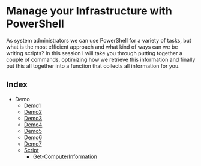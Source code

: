 # Manage your Infrastructure with PowerShell
As system administrators we can use PowerShell for a variety of tasks, but what is the most efficient approach and what kind of ways can we be writing scripts? In this session I will take you through putting together a couple of commands, optimizing how we retrieve this information and finally put this all together into a function that collects all information for you.

## Index
* Demo 
  * [Demo1](https://github.com/dupsug/DuPSUGBasicsDeux/tree/master/Manage_Your_Infrastructure_with_PowerShell/Demo/Demo1.ps1)
  * [Demo2](https://github.com/dupsug/DuPSUGBasicsDeux/tree/master/Manage_Your_Infrastructure_with_PowerShell/Demo/Demo2.ps1)
  * [Demo3](https://github.com/dupsug/DuPSUGBasicsDeux/tree/master/Manage_Your_Infrastructure_with_PowerShell/Demo/Demo3.ps1)
  * [Demo4](https://github.com/dupsug/DuPSUGBasicsDeux/tree/master/Manage_Your_Infrastructure_with_PowerShell/Demo/Demo4.ps1)
  * [Demo5](https://github.com/dupsug/DuPSUGBasicsDeux/tree/master/Manage_Your_Infrastructure_with_PowerShell/Demo/Demo5.ps1)
  * [Demo6](https://github.com/dupsug/DuPSUGBasicsDeux/tree/master/Manage_Your_Infrastructure_with_PowerShell/Demo/Demo6.ps1)
  * [Demo7](https://github.com/dupsug/DuPSUGBasicsDeux/tree/master/Manage_Your_Infrastructure_with_PowerShell/Demo/Demo7.ps1)
  * [Script](https://github.com/dupsug/DuPSUGBasicsDeux/tree/master/Manage_Your_Infrastructure_with_PowerShell/Demo/Script)
    * [Get-ComputerInformation](https://github.com/DuPSUG/DuPSUGBasicsDeux/blob/master/Manage_Your_Infrastructure_with_PowerShell/Demo/Script/Get-ComputerInformation.ps1)